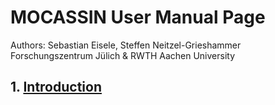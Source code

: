 # MOCASSIN User Manual Page
Authors: Sebastian Eisele, Steffen Neitzel-Grieshammer
Forschungszentrum Jülich & RWTH Aachen University

## 1. [Introduction](./guide-pages/introduction.md)